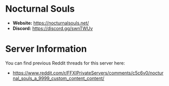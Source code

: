 # Nocturnal Souls

  - **Website:** https://nocturnalsouls.net/
  - **Discord:** https://discord.gg/swnTWUv

# Server Information

You can find previous Reddit threads for this server here:

  - https://www.reddit.com/r/FFXIPrivateServers/comments/c5c6v0/nocturnal_souls_a_9999_custom_content_content/
